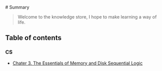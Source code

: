 ‌# Summary​

> Welcome to the knowledge store, I hope to make learning a way of life.

## Table of contents

### CS
* [Chater 3. The Essentials of Memory and Disk Sequential Logic](./CS-test/C-A-test/01-CA.md)